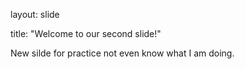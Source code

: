 layout: slide

title: "Welcome to our second slide!"

New silde for practice not even know what I am doing.
